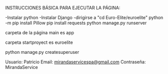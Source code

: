 INSTRUCCIONES BÁSICA PARA EJECUTAR LA PÁGINA:

-Instalar python
-Instalar Django
-dirigirse a "cd Euro-Elite/euroelite"
python -m pip install Pillow
pip install requests
python manage.py runserver


carpeta de la página main es app

carpeta startproyect es euroelite

python manage.py createsuperuser

Usuario: Patricio
Email: mirandaservicespa@gmail.com
Contraseña: MirandaService